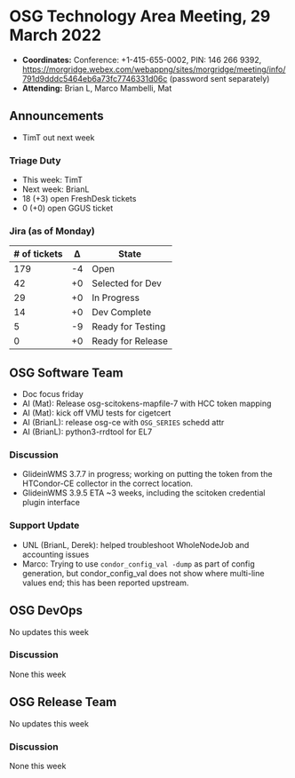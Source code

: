 # OSG Technology Area Meeting, 29 March 2022

-   **Coordinates:** Conference: +1-415-655-0002, PIN: 146 266 9392,
    <https://morgridge.webex.com/webappng/sites/morgridge/meeting/info/791d9dddc5464eb6a73fc7746331d06c> (password sent separately)
-   **Attending:** Brian L, Marco Mambelli, Mat

## Announcements

- TimT out next week

### Triage Duty

-   This week: TimT
-   Next week: BrianL
-   18 (+3) open FreshDesk tickets
-   0 (+0) open GGUS ticket

### Jira (as of Monday)

| # of tickets | &Delta; | State             |
|--------------|---------|-------------------|
| 179          | -4      | Open              |
| 42           | +0      | Selected for Dev  |
| 29           | +0      | In Progress       |
| 14           | +0      | Dev Complete      |
| 5            | -9      | Ready for Testing |
| 0            | +0      | Ready for Release |

## OSG Software Team

-   Doc focus friday
-   AI (Mat): Release osg-scitokens-mapfile-7 with HCC token mapping
-   AI (Mat): kick off VMU tests for cigetcert
-   AI (BrianL): release osg-ce with `OSG_SERIES` schedd attr
-   AI (BrianL): python3-rrdtool for EL7

### Discussion

-   GlideinWMS 3.7.7 in progress; working on putting the token from the HTCondor-CE collector in the correct location.
-   GlideinWMS 3.9.5 ETA ~3 weeks, including the scitoken credential plugin interface

### Support Update

-   UNL (BrianL, Derek): helped troubleshoot WholeNodeJob and accounting issues
-   Marco: Trying to use `condor_config_val -dump` as part of config generation,
    but condor_config_val does not show where multi-line values end; this has been reported upstream.

## OSG DevOps

No updates this week

### Discussion

None this week

## OSG Release Team

No updates this week

### Discussion

None this week
